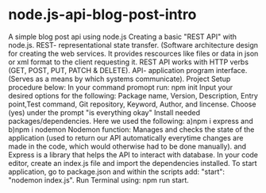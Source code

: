 ﻿# node.js-api-blog-post-intro
A simple blog post api using node.js Creating a basic "REST API" with node.js. REST- representational state transfer. (Software architecture design for creating the web services. It provides rescources like files or data in json or xml format to the client requesting it. REST API works with HTTP verbs (GET, POST, PUT, PATCH & DELETE). API- application program interface. (Serves as a means by which systems communicate). Project Setup procedure below: In your command promopt run: npm init Input your desired options for the following: Package name, Version, Description, Entry point,Test command, Git repository, Keyword, Author, and lincense. Choose (yes) under the prompt "is everything okay" Install needed packages/dependencies. Here we used the following: a)npm i express and b)npm i nodemon Nodemon function: Manages and checks the state of the application (used to return our API automatically everytime changes are made in the code, which would otherwise had to be done manually). and Express is a library that helps the API to interact with database. In your code editor, create an index.js file and import the dependencies installed. To start application, go to package.json and within the scripts add: "start": "nodemon index.js". Run Terminal using: npm run start.
